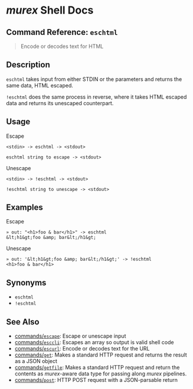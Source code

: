 # _murex_ Shell Docs

## Command Reference: `eschtml`

> Encode or decodes text for HTML

## Description

`eschtml` takes input from either STDIN or the parameters and returns the same
data, HTML escaped.

`!eschtml` does the same process in reverse, where it takes HTML escaped data
and returns its unescaped counterpart.

## Usage

Escape

    <stdin> -> eschtml -> <stdout>
    
    eschtml string to escape -> <stdout>
    
Unescape

    <stdin> -> !eschtml -> <stdout>
    
    !eschtml string to unescape -> <stdout>

## Examples

Escape

    » out: "<h1>foo & bar</h1>" -> eschtml
    &lt;h1&gt;foo &amp; bar&lt;/h1&gt;
    
Unescape

    » out: '&lt;h1&gt;foo &amp; bar&lt;/h1&gt;' -> !eschtml
    <h1>foo & bar</h1>

## Synonyms

* `eschtml`
* `!eschtml`


## See Also

* [commands/`escape`](../commands/escape.md):
  Escape or unescape input 
* [commands/`esccli`](../commands/esccli.md):
  Escapes an array so output is valid shell code
* [commands/`escurl`](../commands/escurl.md):
  Encode or decodes text for the URL
* [commands/`get`](../commands/get.md):
  Makes a standard HTTP request and returns the result as a JSON object
* [commands/`getfile`](../commands/getfile.md):
  Makes a standard HTTP request and return the contents as _murex_-aware data type for passing along _murex_ pipelines.
* [commands/`post`](../commands/post.md):
  HTTP POST request with a JSON-parsable return